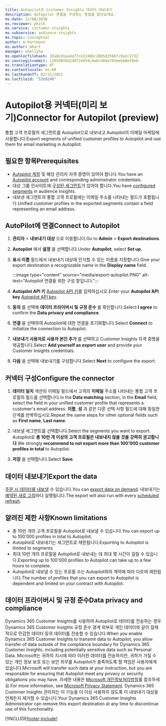 ```yaml
---
title: Autopilot로 Customer Insights 데이터 내보내기
description: Autopilot 연결을 구성하는 방법을 알아보세요.
ms.date: 12/08/2020
ms.reviewer: philk
ms.service: customer-insights
ms.subservice: audience-insights
ms.topic: conceptual
author: m-hartmann
ms.author: mhart
manager: shellyha
ms.openlocfilehash: 33a8cd1ae4a77ce2248bc2805d25687c9a2c2732
ms.sourcegitcommit: 139548f8a2d0f24d54c4a6c404a743eeeb8ef8e0
ms.translationtype: HT
ms.contentlocale: ko-KR
ms.lasthandoff: 02/15/2021
ms.locfileid: "5269246"
---
```

# <a name="connector-for-autopilot-preview"></a><span data-ttu-id="50045-103">Autopilot용 커넥터(미리 보기)</span><span class="sxs-lookup"><span data-stu-id="50045-103">Connector for Autopilot (preview)</span></span>

<span data-ttu-id="50045-104">통합 고객 프로필의 세그먼트를 Autopilot으로 내보내고 Autopilot의 이메일 마케팅에 사용합니다.</span><span class="sxs-lookup"><span data-stu-id="50045-104">Export segments of unified customer profiles to Autopilot and use them for email marketing in Autopilot.</span></span> 

## <a name="prerequisites"></a><span data-ttu-id="50045-105">필요한 항목</span><span class="sxs-lookup"><span data-stu-id="50045-105">Prerequisites</span></span>

-   <span data-ttu-id="50045-106">[Autopilot 계정](https://www.autopilothq.com/) 및 해당 관리자 자격 증명이 있어야 합니다.</span><span class="sxs-lookup"><span data-stu-id="50045-106">You have an [Autopilot account](https://www.autopilothq.com/) and corresponding administrator credentials.</span></span>
-   <span data-ttu-id="50045-107">대상 그룹 인사이트에 [구성된 세그먼트](segments.md)가 있어야 합니다.</span><span class="sxs-lookup"><span data-stu-id="50045-107">You have [configured segments](segments.md) in audience insights.</span></span>
-   <span data-ttu-id="50045-108">내보낸 세그먼트의 통합 고객 프로필에는 이메일 주소를 나타내는 필드가 포함됩니다.</span><span class="sxs-lookup"><span data-stu-id="50045-108">Unified customer profiles in the exported segments contain a field representing an email address.</span></span>

## <a name="connect-to-autopilot"></a><span data-ttu-id="50045-109">AutoPilot에 연결</span><span class="sxs-lookup"><span data-stu-id="50045-109">Connect to Autopilot</span></span>

1. <span data-ttu-id="50045-110">**관리자** > **내보내기 대상** 으로 이동합니다.</span><span class="sxs-lookup"><span data-stu-id="50045-110">Go to **Admin** > **Export destinations**.</span></span>

1. <span data-ttu-id="50045-111">**Autopilot** 에서 **설정** 을 선택합니다.</span><span class="sxs-lookup"><span data-stu-id="50045-111">Under **Autopilot**, select **Set up**.</span></span>

1. <span data-ttu-id="50045-112">**표시 이름** 필드에서 내보내기 대상에 인식할 수 있는 이름을 지정합니다.</span><span class="sxs-lookup"><span data-stu-id="50045-112">Give your export destination a recognizable name in the **Display name** field.</span></span>

   :::image type="content" source="media/export-autopilot.PNG" alt-text="Autopilot 연결을 위한 구성 창입니다.":::

1. <span data-ttu-id="50045-114">**Autopilot API 키** [Autopilot API 키](https://autopilot.docs.apiary.io/#)를 입력하십시오.</span><span class="sxs-lookup"><span data-stu-id="50045-114">Enter your **Autopilot API key** [Autopilot API key](https://autopilot.docs.apiary.io/#).</span></span>

1. <span data-ttu-id="50045-115">**동의** 를 선택해 **데이터 프라이버시 및 규정 준수** 를 확인합니다.</span><span class="sxs-lookup"><span data-stu-id="50045-115">Select **I agree** to confirm the **Data privacy and compliance**.</span></span>

1. <span data-ttu-id="50045-116">**연결** 을 선택하여 Autopilot에 대한 연결을 초기화합니다.</span><span class="sxs-lookup"><span data-stu-id="50045-116">Select **Connect** to initialize the connection to Autopilot.</span></span>

1. <span data-ttu-id="50045-117">**내보내기 사용자로 사용자 본인 추가** 를 선택하고 Customer Insights 자격 증명을 제공합니다.</span><span class="sxs-lookup"><span data-stu-id="50045-117">Select **Add yourself as export user** and provide your Customer Insights credentials.</span></span>

1. <span data-ttu-id="50045-118">**다음** 을 선택해 내보내기를 구성합니다.</span><span class="sxs-lookup"><span data-stu-id="50045-118">Select **Next** to configure the export.</span></span>

## <a name="configure-the-connector"></a><span data-ttu-id="50045-119">커넥터 구성</span><span class="sxs-lookup"><span data-stu-id="50045-119">Configure the connector</span></span>

1. <span data-ttu-id="50045-120">**데이터 일치** 섹션의 이메일 필드에서 고객의 **이메일** 주소를 나타내는 통합 고객 프로필의 필드를 선택합니다.</span><span class="sxs-lookup"><span data-stu-id="50045-120">In the **Data matching** section, in the **Email** field, select the field in your unified customer profile that represents a customer's email address.</span></span> <span data-ttu-id="50045-121">**이름**, **성** 과 같은 다른 선택 사항 필드에 대해 동일한 단계를 반복하십시오.</span><span class="sxs-lookup"><span data-stu-id="50045-121">Repeat the same steps for other optional fields such as **First name**, **Last name**.</span></span>

1. <span data-ttu-id="50045-122">내보낼 세그먼트를 선택합니다.</span><span class="sxs-lookup"><span data-stu-id="50045-122">Select the segments you want to export.</span></span> <span data-ttu-id="50045-123">Autopilot로 **총 10만 개 이상의 고객 프로필은 내보내지 않을 것을 강력히 권고합니다**.</span><span class="sxs-lookup"><span data-stu-id="50045-123">We strongly **recommend to not export more than 100'000 customer profiles in total** to Autopilot.</span></span> 

1. <span data-ttu-id="50045-124">**저장** 을 선택합니다.</span><span class="sxs-lookup"><span data-stu-id="50045-124">Select **Save**.</span></span>

## <a name="export-the-data"></a><span data-ttu-id="50045-125">데이터 내보내기</span><span class="sxs-lookup"><span data-stu-id="50045-125">Export the data</span></span>

<span data-ttu-id="50045-126">[주문 시 데이터를 내보낼](export-destinations.md) 수 있습니다.</span><span class="sxs-lookup"><span data-stu-id="50045-126">You can [export data on demand](export-destinations.md).</span></span> <span data-ttu-id="50045-127">내보내기는 [예약된 새로 고침](system.md#schedule-tab)마다 실행됩니다.</span><span class="sxs-lookup"><span data-stu-id="50045-127">The export will also run with every [scheduled refresh](system.md#schedule-tab).</span></span>

## <a name="known-limitations"></a><span data-ttu-id="50045-128">알려진 제한 사항</span><span class="sxs-lookup"><span data-stu-id="50045-128">Known limitations</span></span>

- <span data-ttu-id="50045-129">총 10만 개의 고객 프로필을 Autopilot로 내보낼 수 있습니다.</span><span class="sxs-lookup"><span data-stu-id="50045-129">You can export up to 100'000 profiles in total to Autopilot.</span></span>
- <span data-ttu-id="50045-130">Autopilot로 내보내기는 세그먼트로 제한됩니다.</span><span class="sxs-lookup"><span data-stu-id="50045-130">Exporting to Autopilot is limited to segments.</span></span>
- <span data-ttu-id="50045-131">최대 10만 개의 프로필을 Autopilot로 내보내는 데 최대 몇 시간이 걸릴 수 있습니다.</span><span class="sxs-lookup"><span data-stu-id="50045-131">Exporting up to 100'000 profiles to Autopilot can take up to a few hours to complete.</span></span> 
- <span data-ttu-id="50045-132">Autopilot로 내보낼 수 있는 프로필 수는 Autopilot와의 계약에 따라 다르며 제한됩니다.</span><span class="sxs-lookup"><span data-stu-id="50045-132">The number of profiles that you can export to Autopilot is dependent and limited on your contract with Autopilot.</span></span>

## <a name="data-privacy-and-compliance"></a><span data-ttu-id="50045-133">데이터 프라이버시 및 규정 준수</span><span class="sxs-lookup"><span data-stu-id="50045-133">Data privacy and compliance</span></span>

<span data-ttu-id="50045-134">Dynamics 365 Customer Insights를 사용하여 Autopilot로 데이터를 전송하는 경우 Dynamics 365 Customer Insights 규정 준수 경계 외부로 개인 데이터와 같이 잠재적으로 민감한 데이터 등의 데이터를 전송할 수 있습니다.</span><span class="sxs-lookup"><span data-stu-id="50045-134">When you enable Dynamics 365 Customer Insights to transmit data to Autopilot, you allow transfer of data outside of the compliance boundary for Dynamics 365 Customer Insights, including potentially sensitive data such as Personal Data.</span></span> <span data-ttu-id="50045-135">Microsoft는 귀하의 지시에 따라 이러한 데이터를 전송하지만, 귀하가 가질 수 있는 개인 정보 보호 또는 보안 의무를 Autopilot가 충족하도록 할 책임은 사용자에게 있습니다.</span><span class="sxs-lookup"><span data-stu-id="50045-135">Microsoft will transfer such data at your instruction, but you are responsible for ensuring that Autopilot meet any privacy or security obligations you may have.</span></span> <span data-ttu-id="50045-136">자세한 내용은 [Microsoft 개인정보처리방침](https://go.microsoft.com/fwlink/?linkid=396732)를 참조하세요.</span><span class="sxs-lookup"><span data-stu-id="50045-136">For more information, see [Microsoft Privacy Statement](https://go.microsoft.com/fwlink/?linkid=396732).</span></span>
<span data-ttu-id="50045-137">Dynamics 365 Customer Insights 관리자는 이 기능을 더 이상 사용하지 않도록 이 내보내기 대상을 언제든지 제거할 수 있습니다.</span><span class="sxs-lookup"><span data-stu-id="50045-137">Your Dynamics 365 Customer Insights Administrator can remove this export destination at any time to discontinue use of this functionality.</span></span>


[!INCLUDE[footer-include](../includes/footer-banner.md)]